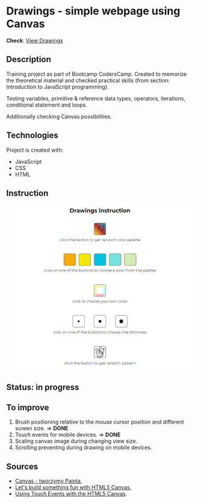 # Drawings - simple webpage using Canvas
**Check**: [View Drawings](https://freefrogs.github.io/CodersCamp-Project2/)

## Description
Training project as part of Bootcamp CodersCamp. Created to memorize the theoretical material and checked practical skills (from section: Introduction to JavaScript programming). 

Testing variables, primitive & reference data types, operators, iterations, conditional statement and loops. 

Additionally checking Canvas possibilities.

## Technologies
Project is created with:
* JavaScript
* CSS
* HTML

## Instruction
![Drawing instruction](https://github.com/freefrogs/CodersCamp-Project2/blob/master/images/instruction.png)

## Status: in progress

## To improve
1. Brush positioning relative to the mouse cursor position and different screen size. => **DONE**
2. Touch events for mobile devices. => **DONE**
3. Scaling canvas image during changing view size.
4. Scrolling preventing during drawing on mobile devices.

## Sources
* [Canvas - tworzymy Painta](https://kursjs.pl/kurs/canvas/canvas-paint.php),
* [Let's build something fun with HTML5 Canvas](https://www.youtube.com/watch?v=8ZGAzJ0drl0),
* [Using Touch Events with the HTML5 Canvas](http://bencentra.com/code/2014/12/05/html5-canvas-touch-events.html).



